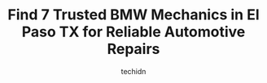 ---
layout: ampstory
image: https://images.unsplash.com/photo-1579530190412-b35a65e17c8d?ixlib=rb-4.0.3&ixid=MnwxMjA3fDB8MHxwaG90by1wYWdlfHx8fGVufDB8fHx8&auto=format&fit=crop&w=640&h=853&q=80
author: techidn
featured: false
description: For top-quality automotive repairs and maintenance, visit the 7 best BMW Mechanic in El Paso TX, USA. Their reputation for excellence and their dedication to customer satisfaction make them 
title: Find 7 Trusted BMW Mechanics in El Paso TX for Reliable Automotive Repairs
cover:
   title: Find 7 Trusted BMW Mechanics in El Paso TX for Reliable Automotive Repairs
   subtitle: Rickpate
   background: https://images.unsplash.com/photo-1579530190412-b35a65e17c8d?ixlib=rb-4.0.3&ixid=MnwxMjA3fDB8MHxwaG90by1wYWdlfHx8fGVufDB8fHx8&auto=format&fit=crop&w=640&h=853&q=80

pages: 
 - layout: thirds
   top: <h1>#1 Special Vehicle Services - SVS</h1>
   bottom: "<p>Complete LS Swap for my 86 C10 and  performance tuned. They do this stuff with their eyes closed. Respect for Eric the owner the hardworking men at SVS. Always honest and</p>"
   background: https://www.knot35.com/toplist/wp-content/uploads/2023/06/best-bmw-mechanic-1-in-el-paso-tx-1685834699.jpeg
   backgroundblur: true
 - layout: thirds
   top: <h1>#2 Borderland Euro Auto Repair</h1>
   bottom: "<p>811 Pendale Rd, El Paso, TX 79907, United States</p>"
   background: https://www.knot35.com/toplist/wp-content/uploads/2023/06/best-bmw-mechanic-2-in-el-paso-tx-1685834700.jpeg
   cta:
      link: https://www.knot35.com/toplist/find-7-trusted-bmw-mechanics-in-el-paso-tx-for-reliable-automotive-repairs/
      text: Find 7 Trusted BMW Mechanics in El Paso TX for Reliable Automotive Repairs
 - layout: thirds
   top: <h1>#3 Mr Motor In N Out Auto Repair</h1>
   bottom: "<p>3613 Esper Dr, El Paso, TX 79936, United States</p>"
   background: https://www.knot35.com/toplist/wp-content/uploads/2023/06/best-bmw-mechanic-3-in-el-paso-tx-1685834700.jpeg
   cta:
      link: https://www.knot35.com/toplist/find-7-trusted-bmw-mechanics-in-el-paso-tx-for-reliable-automotive-repairs/
      text: Find 7 Trusted BMW Mechanics in El Paso TX for Reliable Automotive Repairs
 - layout: thirds
   top: <h1>#4 A&W Automotive</h1>
   bottom: "<p>8239 Burnham Dr, El Paso, TX 79907, United States</p>"
   background: https://images.unsplash.com/photo-1496096265110-f83ad7f96608?ixlib=rb-4.0.3&ixid=MnwxMjA3fDB8MHxwaG90by1wYWdlfHx8fGVufDB8fHx8&auto=format&fit=crop&w=640&h=853&q=80
   cta:
      link: https://www.knot35.com/toplist/find-7-trusted-bmw-mechanics-in-el-paso-tx-for-reliable-automotive-repairs/
      text: Find 7 Trusted BMW Mechanics in El Paso TX for Reliable Automotive Repairs
 - layout: thirds
   top: <h1>#5 Knuckleheads Garage</h1>
   bottom: "<p>1707 Myrtle Ave, El Paso, TX 79901, United States</p>"
   background: https://images.unsplash.com/photo-1557672172-298e090bd0f1?ixlib=rb-4.0.3&ixid=MnwxMjA3fDB8MHxwaG90by1wYWdlfHx8fGVufDB8fHx8&auto=format&fit=crop&w=640&h=853&q=80
   cta:
      link: https://www.knot35.com/toplist/find-7-trusted-bmw-mechanics-in-el-paso-tx-for-reliable-automotive-repairs/
      text: Find 7 Trusted BMW Mechanics in El Paso TX for Reliable Automotive Repairs
 - layout: thirds
   top: <h1>#6 Wolfs Automotive</h1>
   bottom: "<p>1651 N Zaragoza Rd # A, El Paso, TX 79936, United States</p>"
   background: https://images.unsplash.com/photo-1546497974-b213c9efb599?ixlib=rb-4.0.3&ixid=MnwxMjA3fDB8MHxwaG90by1wYWdlfHx8fGVufDB8fHx8&auto=format&fit=crop&w=640&h=853&q=80
   cta:
      link: https://www.knot35.com/toplist/find-7-trusted-bmw-mechanics-in-el-paso-tx-for-reliable-automotive-repairs/
      text: Find 7 Trusted BMW Mechanics in El Paso TX for Reliable Automotive Repairs
 - layout: thirds
   top: <h1>#7 Tinkertoy Automotive</h1>
   bottom: "<p>160 McCutcheon Ln d, El Paso, TX 79932, United States</p>"
   background: https://images.unsplash.com/photo-1488554378835-f7acf46e6c98?ixlib=rb-4.0.3&ixid=MnwxMjA3fDB8MHxwaG90by1wYWdlfHx8fGVufDB8fHx8&auto=format&fit=crop&w=640&h=853&q=80
   cta:
      link: https://www.knot35.com/toplist/find-7-trusted-bmw-mechanics-in-el-paso-tx-for-reliable-automotive-repairs/
      text: Find 7 Trusted BMW Mechanics in El Paso TX for Reliable Automotive Repairs
 - layout: thirds
   middle: Continue reading...
   background: https://images.unsplash.com/photo-1618005182384-a83a8bd57fbe?ixlib=rb-4.0.3&ixid=MnwxMjA3fDB8MHxwaG90by1wYWdlfHx8fGVufDB8fHx8&auto=format&fit=crop&w=640&h=853&q=80
   cta:
      link: https://www.knot35.com/toplist/find-7-trusted-bmw-mechanics-in-el-paso-tx-for-reliable-automotive-repairs/
      text: Find 7 Trusted BMW Mechanics in El Paso TX for Reliable Automotive Repairs
      
---